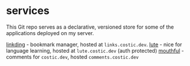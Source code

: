 # services

This Git repo serves as a declarative, versioned store for some of the applications deployed on my server.

[linkding](/stacks/linkding) - bookmark manager, hosted at `links.costic.dev`.
[lute](/stacks/lute) - nice for language learning, hosted at `lute.costic.dev` (auth protected)
[mouthful](/stacks/mouthful) - comments for `costic.dev`, hosted `comments.costic.dev`
